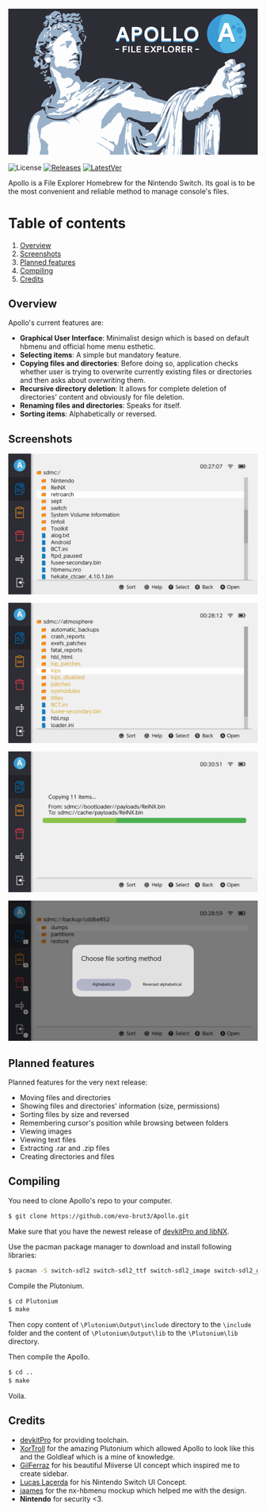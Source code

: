 ![Logo](romfs/Baner.png)

![License](https://img.shields.io/badge/License-GPLv3-blue.svg) [![Releases](https://img.shields.io/github/downloads/evo-brut3/apollo/total.svg)]() [![LatestVer](https://img.shields.io/github/release-pre/evo-brut3/apollo.svg)]()

Apollo is a File Explorer Homebrew for the Nintendo Switch. Its goal is to be the most convenient and reliable method to manage console's files. 

# Table of contents

1. [Overview](#overview)
2. [Screenshots](#screenshots)
3. [Planned features](#planned-features)
4. [Compiling](#compiling)
5. [Credits](#credits)

## Overview

Apollo's current features are:

- **Graphical User Interface**: Minimalist design which is based on default hbmenu and official home menu esthetic.
- **Selecting items**: A simple but mandatory feature.
- **Copying files and directories**: Before doing so, application checks whether user is trying to overwrite currently existing files or directories and then asks about overwriting them.
- **Recursive directory deletion**: It allows for complete deletion of directories' content and obviously for file deletion.
- **Renaming files and directories**: Speaks for itself.
- **Sorting items**: Alphabetically or reversed.

## Screenshots
  <p align="center"><img src="https://raw.githubusercontent.com/evo-brut3/Apollo/master/assets/main_screen.jpg"></p>
  <p align="center"><img src="https://raw.githubusercontent.com/evo-brut3/Apollo/master/assets/selecting_files.jpg"></p>
  <p align="center"><img src="https://raw.githubusercontent.com/evo-brut3/Apollo/master/assets/copying_files.jpg"></p>
  <p align="center"><img src="https://raw.githubusercontent.com/evo-brut3/Apollo/master/assets/sorting_and_help.jpg"></p>
  
## Planned features

Planned features for the very next release:

- Moving files and directories
- Showing files and directories' information (size, permissions)
- Sorting files by size and reversed
- Remembering cursor's position while browsing between folders
- Viewing images
- Viewing text files
- Extracting .rar and .zip files
- Creating directories and files

## Compiling

You need to clone Apollo's repo to your computer.
``` bash
$ git clone https://github.com/evo-brut3/Apollo.git
```
Make sure that you have the newest release of [devkitPro and libNX](https://switchbrew.org/wiki/Setting_up_Development_Environment).

Use the pacman package manager to download and install following libraries: 
``` bash
$ pacman -S switch-sdl2 switch-sdl2_ttf switch-sdl2_image switch-sdl2_gfx switch-sdl2_mixer switch-mesa switch-glad switch-glm switch-libdrm_nouveau switch-libwebp switch-libpng switch-freetype switch-bzip2 switch-libjpeg-turbo
```
Compile the Plutonium.
``` bash
$ cd Plutonium
$ make
```
Then copy content of `\Plutonium\Output\include` directory to the `\include` folder and the content of `\Plutonium\Output\lib` to the `\Plutonium\lib` directory.

Then compile the Apollo.
``` bash
$ cd ..
$ make
```
Voila.

## Credits

- [devkitPro](https://devkitpro.org/) for providing toolchain.
- [XorTroll](https://github.com/XorTroll/) for the amazing Plutonium which allowed Apollo to look like this and the Goldleaf which is a mine of knowledge.
- [GilFerraz](https://www.reddit.com/user/GilFerraz/) for his beautiful Miiverse UI concept which inspired me to create sidebar.
- [Lucas Lacerda](https://dribbble.com/LucasLacerdaUX) for his Nintendo Switch UI Concept.
- [jaames](https://github.com/jaames/) for the nx-hbmenu mockup which helped me with the design.
- **Nintendo** for security <3.


